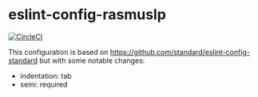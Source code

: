 # eslint-config-rasmuslp

[![CircleCI](https://circleci.com/gh/rasmuslp/eslint-config-rasmuslp.svg?style=shield)](https://circleci.com/gh/rasmuslp/eslint-config-rasmuslp)

This configuration is based on https://github.com/standard/eslint-config-standard but with some notable changes:
* indentation: tab
* semi: required
